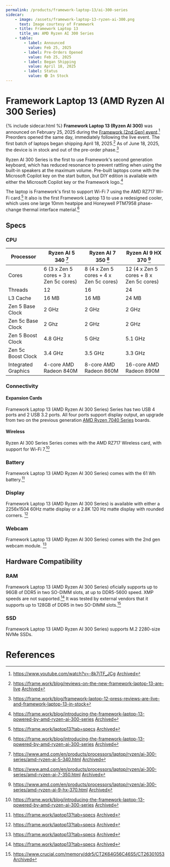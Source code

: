```yaml
---
permalink: /products/framework-laptop-13/ai-300-series
sidecar:
    - image: /assets/framework-laptop-13-ryzen-ai-300.png
      text: Image courtesy of Framework
    - title: Framework Laptop 13
      title_sm: AMD Ryzen AI 300 Series
    - table:
        - label: Announced
          value: Feb 25, 2025
        - label: Pre-Orders Opened
          value: Feb 25, 2025
        - label: Began Shipping
          value: April 18, 2025
        - label: Status
          value: 🟢 In Stock
---
```

# Framework Laptop 13 (AMD Ryzen AI 300 Series)
{% include sidecar.html %}
**Framework Laptop 13 (Ryzen AI 300)** was announced on February 25, 2025 during the [Framework [2nd Gen] event](/events/2nd-gen).[^1] Preorders opened the same day, immediately following the live event. The first batch of laptops began shipping April 18, 2025.[^7] As of June 18, 2025, the device is in stock and out of the pre-order phase.[^9]

Ryzen AI 300 Series is the first to use Framework's second generation keyboard, which has reduced resonance to prevent rattling when using the built-in speakers at the maximum volume. Pre-built laptops come with the Microsoft Copilot key on the start button, but DIY edition is available with either the Microsoft Copilot key or the Framework logo.[^2]

The laptop is Framework's first to support Wi-Fi 7 using the AMD RZ717 Wi-Fi card.[^3] It also is the first Framework Laptop 13 to use a redesigned cooler, which uses one large 10mm heatpipe and Honeywell PTM7958 phase-change thermal interface material.[^2] 

## Specs
### CPU

| Processor           | Ryzen AI 5 340 [^4]                    | Ryzen AI 7 350 [^5]                    | Ryzen AI 9 HX 370 [^6]                  |
|---------------------|----------------------------------------|----------------------------------------|-----------------------------------------|
| Cores               | 6 (3 x Zen 5 cores + 3 x Zen 5c cores) | 8 (4 x Zen 5 cores + 4 x Zen 5c cores) | 12 (4 x Zen 5 cores + 8 x Zen 5c cores) |
| Threads             | 12                                     | 16                                     | 24                                      |
| L3 Cache            | 16 MB                                  | 16 MB                                  | 24 MB                                   |
| Zen 5 Base Clock    | 2 GHz                                  | 2 GHz                                  | 2 GHz                                   |
| Zen 5c Base Clock   | 2 Ghz                                  | 2 GHz                                  | 2 GHz                                   |
| Zen 5 Boost Clock   | 4.8 GHz                                | 5 GHz                                  | 5.1 GHz                                 |
| Zen 5c Boost Clock  | 3.4 GHz                                | 3.5 GHz                                | 3.3 GHz                                 |
| Integrated Graphics | 4-core AMD Radeon 840M                 | 8-core AMD Radeon 860M                 | 16-core AMD Radeon 890M                 |

### Connectivity
#### Expansion Cards
Framework Laptop 13 (AMD Ryzen AI 300 Series) Series has two USB 4 ports and 2 USB 3.2 ports. All four ports support display output, an upgrade from two on the previous generation [AMD Ryzen 7040 Series](/products/framework-laptop-13/7040-series) boards. 

#### Wireless
Ryzen AI 300 Series Series comes with the AMD RZ717 Wireless card, with support for Wi-Fi 7.[^2]

### Battery
Framework Laptop 13 (AMD Ryzen AI 300 Series) comes with the 61 Wh battery.[^3]

### Display
Framework Laptop 13 (AMD Ryzen AI 300 Series) is available with either a 2256x1504 60Hz matte display or a 2.8K 120 Hz matte display with rounded corners. [^3]

### Webcam 
Framework Laptop 13 (AMD Ryzen AI 300 Series) comes with the 2nd gen webcam module. [^3]

## Hardware Compatibility
### RAM
Framework Laptop 13 (AMD Ryzen AI 300 Series) oficially supports up to 96GB of DDR5 in two SO-DIMM slots, at up to DDR5-5600 speed. XMP speeds are not supported.[^3]
It was tested by external vendors that it supports up to 128GB of DDR5 in two SO-DIMM slots.[^8]

### SSD
Framework Laptop 13 (AMD Ryzen AI 300 Series) supports M.2 2280-size NVMe SSDs.

# References
[^1]: <https://www.youtube.com/watch?v=-8k7jTF_JCg> [Archived](http://web.archive.org/web/20250402013005/https://www.youtube.com/watch?v=-8k7jTF_JCg) 
[^2]: <https://frame.work/blog/introducing-the-framework-laptop-13-powered-by-amd-ryzen-ai-300-series> [Archived](http://web.archive.org/web/20250328102113/https://frame.work/blog/introducing-the-framework-laptop-13-powered-by-amd-ryzen-ai-300-series) 
[^3]: <https://frame.work/laptop13?tab=specs> [Archived](https://web.archive.org/web/20250415185440/https://frame.work/laptop13?tab=specs) 
[^4]: <https://www.amd.com/en/products/processors/laptop/ryzen/ai-300-series/amd-ryzen-ai-5-340.html> [Archived](http://web.archive.org/web/20250413175207/https://www.amd.com/en/products/processors/laptop/ryzen/ai-300-series/amd-ryzen-ai-5-340.html) 
[^5]: <https://www.amd.com/en/products/processors/laptop/ryzen/ai-300-series/amd-ryzen-ai-7-350.html> [Archived](http://web.archive.org/web/20250313085744/https://www.amd.com/en/products/processors/laptop/ryzen/ai-300-series/amd-ryzen-ai-7-350.html) 
[^6]: <https://www.amd.com/en/products/processors/laptop/ryzen/ai-300-series/amd-ryzen-ai-9-hx-370.html> [Archived](http://web.archive.org/web/20250520162105/https://www.amd.com/en/products/processors/laptop/ryzen/ai-300-series/amd-ryzen-ai-9-hx-370.html) 
[^7]: <https://frame.work/blog/reviews-on-the-new-framework-laptop-13-are-live> [Archived](http://web.archive.org/web/20250418124934/https://frame.work/blog/reviews-on-the-new-framework-laptop-13-are-live) 
[^8]: <https://www.crucial.com/memory/ddr5/CT2K64G56C46S5/CT26301053> [Archived](https://web.archive.org/web/20250611082636/http://web.archive.org/screenshot/https://www.crucial.com/memory/ddr5/CT2K64G56C46S5/CT26301053)
[^9]: <https://frame.work/blog/framework-laptop-12-press-reviews-are-live-and-framework-laptop-13-in-stock>
